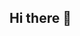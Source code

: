 ## Hi there 👋

<!--
**YanNaingSoe469/YanNaingSoe469** is a ✨ _special_ ✨ repository because its `README.md` (this file) appears on your GitHub profile.

Here are some ideas to get you started:

- 🔭 I’m currently working on ... Laravel
- 🌱 I’m currently learning ... Web Development & Systems Analysis
- 📫 How to reach me: ... t.me/yannai469 or ysoe67131@gmail.com
- 😄 Pronouns: ... Fuck those pronouns. 
-->
